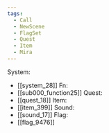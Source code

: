 ```yaml
---
tags:
  - Call
  - NewScene
  - FlagSet
  - Quest
  - Item
  - Mira
---
```

System:
- [[system_28]]
Fn:
- [[sub000_function25]]
Quest:
- [[quest_18]]
Item:
- [[item_399]]
Sound:
- [[sound_17]]
Flag:
- [[flag_9476]]
